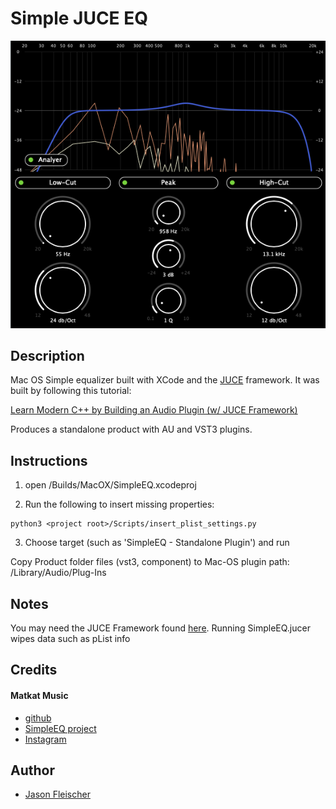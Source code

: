 # Simple JUCE EQ

![Screenshot](./Resources/Screenshot1.png "Sreenshot")

## Description

Mac OS Simple equalizer built with XCode and the [JUCE](https://juce.com/) framework. It was built by following this tutorial:

[Learn Modern C++ by Building an Audio Plugin (w/ JUCE Framework)](https://www.youtube.com/watch?v=i_Iq4_Kd7Rc&ab_channel=freeCodeCamp.org)

Produces a standalone product with AU and VST3 plugins.

## Instructions

1. open <project root>/Builds/MacOX/SimpleEQ.xcodeproj

2. Run the following to insert missing properties:
```
python3 <project root>/Scripts/insert_plist_settings.py
```

3. Choose target (such as 'SimpleEQ - Standalone Plugin') and run

Copy Product folder files (vst3, component) to Mac-OS plugin path: /Library/Audio/Plug-Ins

## Notes

You may need the JUCE Framework found [here](https://github.com/juce-framework/JUCE). Running SimpleEQ.jucer wipes data such as pList info

## Credits

#### Matkat Music 
- [github](https://github.com/matkatmusic)
- [SimpleEQ project](https://github.com/matkatmusic/SimpleEQ)
- [Instagram](https://www.instagram.com/matkatmusic)

## Author

- [Jason Fleischer](https://jasonfleischer.github.io/website/)
